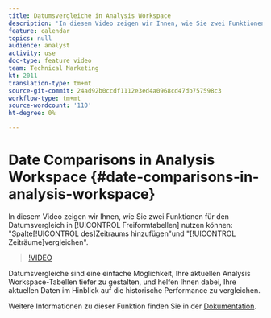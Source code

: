 ```yaml
---
title: Datumsvergleiche in Analysis Workspace
description: 'In diesem Video zeigen wir Ihnen, wie Sie zwei Funktionen zum Datumsvergleich in Freiformtabellen nutzen können: "Spalte mit Zeitraum hinzufügen"und "Zeiträume vergleichen".'
feature: calendar
topics: null
audience: analyst
activity: use
doc-type: feature video
team: Technical Marketing
kt: 2011
translation-type: tm+mt
source-git-commit: 24ad92b0ccdf1112e3ed4a0968cd47db757598c3
workflow-type: tm+mt
source-wordcount: '110'
ht-degree: 0%

---
```



# Date Comparisons in Analysis Workspace {#date-comparisons-in-analysis-workspace}

In diesem Video zeigen wir Ihnen, wie Sie zwei Funktionen für den Datumsvergleich in [!UICONTROL Freiformtabellen] nutzen können: &quot;Spalte[!UICONTROL des]Zeitraums hinzufügen&quot;und &quot;[!UICONTROL Zeiträume]vergleichen&quot;.

>[!VIDEO](https://video.tv.adobe.com/v/23985/?quality=12)

Datumsvergleiche sind eine einfache Möglichkeit, Ihre aktuellen Analysis Workspace-Tabellen tiefer zu gestalten, und helfen Ihnen dabei, Ihre aktuellen Daten im Hinblick auf die historische Performance zu vergleichen.

Weitere Informationen zu dieser Funktion finden Sie in der [Dokumentation](https://marketing.adobe.com/resources/help/en_US/analytics/analysis-workspace/time_comparison.html).
